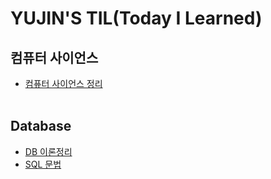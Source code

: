 # YUJIN'S TIL(Today I Learned)<br>

## 컴퓨터 사이언스<br>
* [컴퓨터 사이언스 정리](ComputerSicence/ComputerSience_Summary.md)<br><br>

## Database
* [DB 이론정리](Database/DB_Summary.md)
* [SQL 문법](Database/SQL_Language.md)

